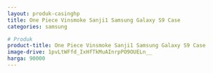```yaml
---
layout: produk-casinghp
title: One Piece Vinsmoke Sanji1 Samsung Galaxy S9 Case
categories: samsung

# Produk
product-title: One Piece Vinsmoke Sanji1 Samsung Galaxy S9 Case
image-drive: 1pvLtWFfd_IxHfTkMuAInrpPO9OUELn__
harga: 90000
---
```


